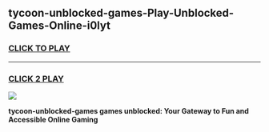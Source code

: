 
## tycoon-unblocked-games-Play-Unblocked-Games-Online-i0lyt
<h3>
<a href="https://premium76.site?title=tycoon-unblocked-games&ref=24A">CLICK TO PLAY</a></h3>
<hr>

<h3>
<a href="https://premium76.site?title=tycoon-unblocked-games&ref=24A">CLICK 2 PLAY</a>
  
</h3>

<a href="https://premium76.site?title=tycoon-unblocked-games&ref=24A"><img src="https://clearcache.store/games.png"></a>


**tycoon-unblocked-games games unblocked: Your Gateway to Fun and Accessible Online Gaming**
